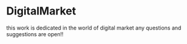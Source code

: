 # DigitalMarket
this work is dedicated in the world of digital market 
any questions and suggestions are open!!
